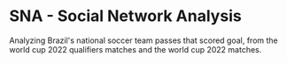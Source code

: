 # SNA - Social Network Analysis
Analyzing Brazil's national soccer team passes that scored goal, from the world cup 2022 qualifiers matches and the world cup 2022 matches.
